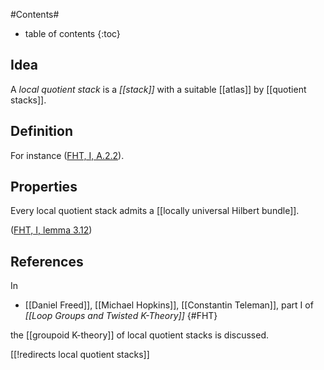 
#Contents#
* table of contents
{:toc}

## Idea

A _local quotient stack_ is a _[[stack]]_ with a suitable [[atlas]] by [[quotient stacks]].

## Definition

For instance ([FHT, I, A.2.2](#FHT)).


## Properties

Every local quotient stack admits a [[locally universal Hilbert bundle]].

([FHT, I, lemma 3.12](#FHT))

## References

In

* [[Daniel Freed]], [[Michael Hopkins]], [[Constantin Teleman]], part I of _[[Loop Groups and Twisted K-Theory]]_ 
 {#FHT}

the [[groupoid K-theory]] of local quotient stacks is discussed.

[[!redirects local quotient stacks]]
